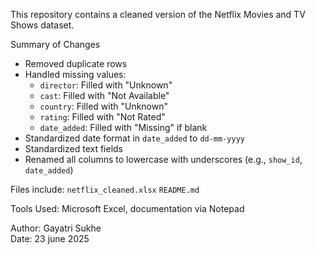 
This repository contains a cleaned version of the Netflix Movies and TV Shows dataset.

 Summary of Changes

- Removed duplicate rows
- Handled missing values:
  - `director`: Filled with "Unknown"
  - `cast`: Filled with "Not Available"
  - `country`: Filled with "Unknown"
  - `rating`: Filled with "Not Rated"
  - `date_added`: Filled with "Missing" if blank
- Standardized date format in `date_added` to `dd-mm-yyyy`
- Standardized text fields
- Renamed all columns to lowercase with underscores (e.g., `show_id`, `date_added`)

Files include:
 `netflix_cleaned.xlsx`
  `README.md`

Tools Used: Microsoft Excel, documentation via Notepad

Author: Gayatri Sukhe  
Date: 23 june 2025